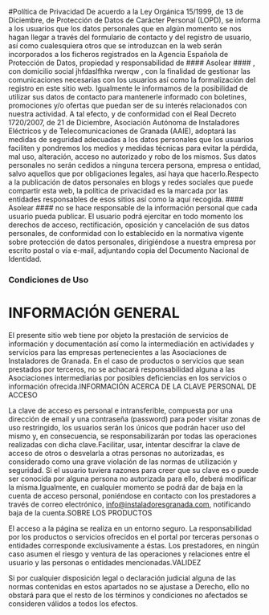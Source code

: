 #Política de Privacidad
De acuerdo a la Ley Orgánica 15/1999, de 13 de Diciembre, de Protección de Datos de Carácter Personal (LOPD), se informa a los usuarios que los datos personales que en algún momento se nos hagan llegar a través del formulario de contacto y del registro de usuario, así como cualesquiera otros que se introduzcan en la web serán incorporados a los ficheros registrados en la Agencia Española de Protección de Datos, propiedad y responsabilidad de #### Asolear ####  , con domicilio social jhfdaslfhka rwerqw , con la finalidad de gestionar las comunicaciones necesarias con los usuarios así como la formalización del registro en este sitio web. Igualmente le informamos de la posibilidad de utilizar sus datos de contacto para mantenerle informado con boletines, promociones y/o ofertas que puedan ser de su interés relacionados con nuestra actividad. A tal efecto, y de conformidad con el Real Decreto 1720/2007, de 21 de Diciembre, Asociación Autónoma de Instaladores Eléctricos y de Telecomunicaciones de Granada (AAIE), adoptará las medidas de seguridad adecuadas a los datos personales que los usuarios faciliten y pondremos los medios y medidas técnicas para evitar la pérdida, mal uso, alteración, acceso no autorizado y robo de los mismos. Sus datos personales no serán cedidos a ninguna tercera persona, empresa o entidad, salvo aquellos que por obligaciones legales, así haya que hacerlo.Respecto a la publicación de datos personales en blogs y redes sociales que puede compartir esta web, la política de privacidad es la marcada por las entidades responsables de esos sitios así como la aquí recogida. #### Asolear ####  no se hace responsable de la información personal que cada usuario pueda publicar. El usuario podrá ejercitar en todo momento los derechos de acceso, rectificación, oposición y cancelación de sus datos personales, de conformidad con lo establecido en la normativa vigente sobre protección de datos personales, dirigiéndose a nuestra empresa por escrito postal o vía e-mail, adjuntando copia del Documento Nacional de Identidad.



### Condiciones de Uso

# INFORMACIÓN GENERAL

El presente sitio web tiene por objeto la prestación de servicios de información y documentación así como la intermediación en actividades y servicios para las empresas pertenecientes a las Asociaciones de Instaladores de Granada. En el caso de productos o servicios que sean prestados por terceros, no se achacará responsabilidad alguna a las Asociaciones intermediarias por posibles deficiencias en los servicios o información ofrecida.INFORMACIÓN ACERCA DE LA CLAVE PERSONAL DE ACCESO

La clave de acceso es personal e intransferible, compuesta por una dirección de email y una contraseña (password) para poder visitar zonas de uso restringido, los usuarios serán los únicos que podrán hacer uso del mismo y, en consecuencia, se responsabilizarán por todas las operaciones realizadas con dicha clave.Facilitar, usar, intentar descifrar la clave de acceso de otros o desvelarla a otras personas no autorizadas, es considerado como una grave violación de las normas de utilización y seguridad. Si el usuario tuviera razones para creer que su clave es o puede ser conocida por alguna persona no autorizada para ello, deberá modificar la misma.Igualmente, en cualquier momento se podrá dar de baja en la cuenta de acceso personal, poniéndose en contacto con los prestadores a través de correo electrónico, info@instaladoresgranada.com, notificando baja de la cuenta.SOBRE LOS PRODUCTOS

El acceso a la página se realiza en un entorno seguro. La responsabilidad por los productos o servicios ofrecidos en el portal por terceras personas o entidades corresponde exclusivamente a éstas. Los prestadores, en ningún caso asumen el riesgo y ventura de las operaciones y relaciones entre el usuario y las personas o entidades mencionadas.VALIDEZ

Si por cualquier disposición legal o declaración judicial alguna de las normas contenidas en estos apartados no se ajustase a Derecho, ello no obstará para que el resto de los términos y condiciones no afectados se consideren válidos a todos los efectos.